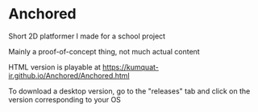 # Anchored
Short 2D platformer I made for a school project

Mainly a proof-of-concept thing, not much actual content

HTML version is playable at https://kumquat-ir.github.io/Anchored/Anchored.html

To download a desktop version, go to the "releases" tab and click on the version corresponding to your OS
